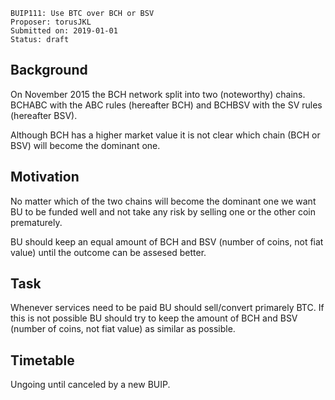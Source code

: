     BUIP111: Use BTC over BCH or BSV
    Proposer: torusJKL
    Submitted on: 2019-01-01
    Status: draft

Background
----------

On November 2015 the BCH network split into two (noteworthy) chains.
BCHABC with the ABC rules (hereafter BCH) and BCHBSV with the SV rules
(hereafter BSV).

Although BCH has a higher market value it is not clear which chain (BCH
or BSV) will become the dominant one.

Motivation
----------

No matter which of the two chains will become the dominant one we want
BU to be funded well and not take any risk by selling one or the other
coin prematurely.

BU should keep an equal amount of BCH and BSV (number of coins, not fiat
value) until the outcome can be assesed better.

Task
----

Whenever services need to be paid BU should sell/convert primarely BTC.
If this is not possible BU should try to keep the amount of BCH and BSV
(number of coins, not fiat value) as similar as possible.

Timetable
---------

Ungoing until canceled by a new BUIP.
